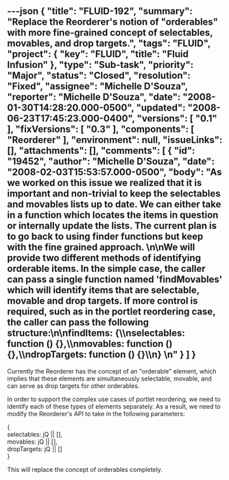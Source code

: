 ---json
{
  "title": "FLUID-192",
  "summary": "Replace the Reorderer's notion of \"orderables\" with more fine-grained concept of selectables, movables, and drop targets.",
  "tags": "FLUID",
  "project": {
    "key": "FLUID",
    "title": "Fluid Infusion"
  },
  "type": "Sub-task",
  "priority": "Major",
  "status": "Closed",
  "resolution": "Fixed",
  "assignee": "Michelle D'Souza",
  "reporter": "Michelle D'Souza",
  "date": "2008-01-30T14:28:20.000-0500",
  "updated": "2008-06-23T17:45:23.000-0400",
  "versions": [
    "0.1"
  ],
  "fixVersions": [
    "0.3"
  ],
  "components": [
    "Reorderer"
  ],
  "environment": null,
  "issueLinks": [],
  "attachments": [],
  "comments": [
    {
      "id": "19452",
      "author": "Michelle D'Souza",
      "date": "2008-02-03T15:53:57.000-0500",
      "body": "As we worked on this issue we realized that it is important and non-trivial to keep the selectables and movables lists up to date. We can either take in a function which locates the items in question or internally update the lists. The current plan is to go back to using finder functions but keep with the fine grained approach.&#x20;\n\nWe will provide two different methods of identifying orderable items. In the simple case, the caller can pass a single function named 'findMovables' which will identify items that are selectable, movable and drop targets. If more control is required, such as in the portlet reordering case, the caller can pass the following structure:\n\nfindItems: {\\\nselectables: function () {},\\\nmovables: function () {},\\\ndropTargets: function () {}\\\n}&#x20;\n"
    }
  ]
}
---
Currently the Reorderer has the concept of an "orderable" element, which implies that these elements are simultaneously selectable, movable, and can serve as drop targets for other orderables.

In order to support the complex use cases of portlet reordering, we need to identify each of these types of elements separately. As a result, we need to modify the Reorderer's API to take in the following parameters:

{\
selectables: jQ || \[],\
movables: jQ || \[],\
dropTargets: jQ || \[]\
}

This will replace the concept of orderables completely.

        
